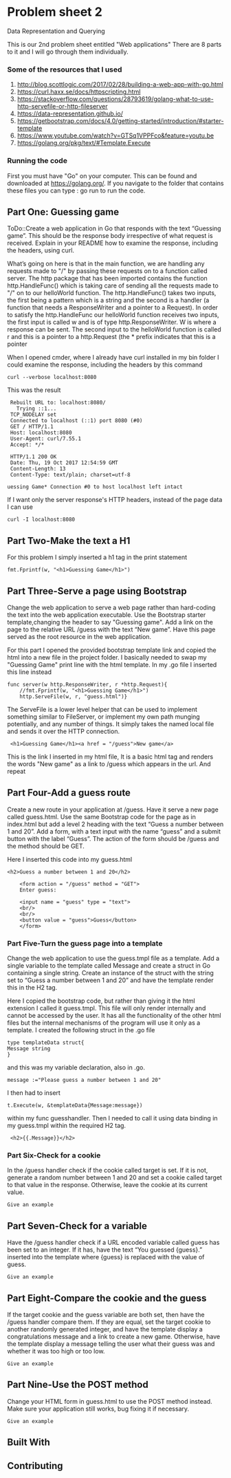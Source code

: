 # Problem sheet 2
Data Representation and Querying

This is our 2nd problem sheet entitled "Web applications" There are 8 parts
to it and I will go through them individually.

### Some of the resources that I used

1. http://blog.scottlogic.com/2017/02/28/building-a-web-app-with-go.html
2. https://curl.haxx.se/docs/httpscripting.html
3. https://stackoverflow.com/questions/28793619/golang-what-to-use-http-servefile-or-http-fileserver
4. https://data-representation.github.io/
5. https://getbootstrap.com/docs/4.0/getting-started/introduction/#starter-template
6. https://www.youtube.com/watch?v=GTSq1VPPFco&feature=youtu.be
7. https://golang.org/pkg/text/#Template.Execute

### Running the code

First you must have "Go" on your computer. This can be found and downloaded at https://golang.org/.
If you navigate to the folder that contains these files you can type :
go run <file name> to run the code.

## Part One: Guessing game

ToDo::Create a web application in Go that responds with the text “Guessing game”. This should be the response body irrespective of what request is received. Explain in your README how to examine the response, including the headers, using curl.

What’s going on here is that in the main function, we are handling any requests made to "/" by passing these requests on to a function called server. The http package that has been imported contains the function http.HandleFunc() which is taking care of sending all the requests made to "/" on to our helloWorld function. The http.HandleFunc() takes two inputs, the first being a pattern which is a string and the second is a handler (a function that needs a ResponseWriter and a pointer to a Request). In order to satisfy the http.HandleFunc our helloWorld function receives two inputs, the first input is called w and is of type http.ResponseWriter. W is where a response can be sent. The second input to the helloWorld function is called r and this is a pointer to a http.Request (the * prefix indicates that this is a pointer

When I opened cmder, where I already have curl installed in my bin folder I could examine the response, including the headers by this command

```
curl --verbose localhost:8080
```

This was the result

```
 Rebuilt URL to: localhost:8080/                          
   Trying ::1...                                          
 TCP_NODELAY set                                          
 Connected to localhost (::1) port 8080 (#0)              
 GET / HTTP/1.1                                           
 Host: localhost:8080                                     
 User-Agent: curl/7.55.1                                  
 Accept: */*                                              
                                                          
 HTTP/1.1 200 OK                                          
 Date: Thu, 19 Oct 2017 12:54:59 GMT                      
 Content-Length: 13                                       
 Content-Type: text/plain; charset=utf-8                  
                                                          
uessing Game* Connection #0 to host localhost left intact 
```
If I want only the server response's HTTP headers, instead of the page data I can use 

```
curl -I localhost:8080
```




## Part Two-Make the text a H1

For this problem I simply inserted a h1 tag in the print statement

```
fmt.Fprintf(w, "<h1>Guessing Game</h1>")
```

## Part Three-Serve a page using Bootstrap

Change the web application to serve a web page rather than hard-coding the text into the web application executable. Use the Bootstrap starter template,changing the header to say "Guessing game". Add a link on the page to the relative URL /guess with the text “New game”. Have this page served as the root resource in the web application.

For this part I opened the provided bootstrap template link and copied the html into a new file in the project folder. I basically needed to swap my "Guessing Game" print line with the html template. In my .go file I inserted this line instead
```
func server(w http.ResponseWriter, r *http.Request){
	//fmt.Fprintf(w, "<h1>Guessing Game</h1>")
	http.ServeFile(w, r, "guess.html")}
```
The ServeFile is a lower level helper that can be used to implement something similar to FileServer, or implement my own path munging potentially, and any number of things. It simply takes the named local file and sends it over the HTTP connection.

```
 <h1>Guessing Game</h1><a href = "/guess">New game</a>
```
This is the link I inserted in my html file, It is a basic html tag and renders the words "New game" as a link to /guess which appears in the url. 
And repeat


## Part Four-Add a guess route

Create a new route in your application at /guess. Have it serve a new page called guess.html. Use the same Bootstrap code for the page as in index.html but add a level 2 heading with the text “Guess a number between 1 and 20”. Add a form, with a text input with the name “guess” and a submit button with the label “Guess”. The action of the form should be /guess and the method should be GET.

Here I inserted this code into my guess.html

```
<h2>Guess a number between 1 and 20</h2>
	
	<form action = "/guess" method = "GET">
	Enter guess:
	
	<input name = "guess" type = "text">
	<br/>
	<br/>
	<button value = "guess">Guess</button>
	</form>
```
### Part Five-Turn the guess page into a template

Change the web application to use the guess.tmpl file as a template. Add a single variable to the template called Message and create a struct in Go containing a single string. Create an instance of the struct with the string set to “Guess a number between 1 and 20” and have the template render this in the H2 tag.

Here I copied the bootstrap code, but rather than giving it the html extension I called it guess.tmpl. This file will only render internally and cannot be accessed by the user. It has all the functionality of the other html files but the internal mechanisms of the program will use it only as a template.
I created the following struct in the .go file

```
type templateData struct{
Message string
}
```
and this was my variable declaration, also in .go.
```
message :="Please guess a number between 1 and 20"
```
I then had to insert
```
t.Execute(w, &templateData{Message:message})
```
within my func guesshandler. Then I needed to call it using data binding in my guess.tmpl within the required H2 tag.
```
 <h2>{{.Message}}</h2>
```

### Part Six-Check for a cookie

In the /guess handler check if the cookie called target is set. If it is not, generate a random number between 1 and 20 and set a cookie called target to that value in the response. Otherwise, leave the cookie at its current value.

```
Give an example
```

## Part Seven-Check for a variable

Have the /guess handler check if a URL encoded variable called guess has been set to an integer. If it has, have the text “You guessed {guess}.” inserted into the template where {guess} is replaced with the value of guess.

```
Give an example
```

## Part Eight-Compare the cookie and the guess

If the target cookie and the guess variable are both set, then have the /guess handler compare them. If they are equal, set the target cookie to another randomly generated integer, and have the template display a congratulations message and a link to create a new game. Otherwise, have the template display a message telling the user what their guess was and whether it was too high or too low.

```
Give an example
```

## Part Nine-Use the POST method

Change your HTML form in guess.html to use the POST method instead. Make sure your application still works, bug fixing it if necessary.

```
Give an example
```

## Built With

## Contributing

